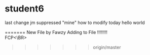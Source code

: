 # student6
last change jm
 suppressed "mine"
how to modify today
hello world

=======
New File by Fawzy
Adding to File !!!!!!!!
<BR>FCP<\BR>
>>>>>>> origin/master

